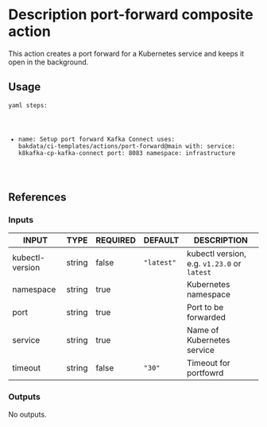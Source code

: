 <h1>Description port-forward composite action</h1>

This action creates a port forward for a Kubernetes service and keeps it open in the background.

<h2>Usage</h2>

<code>yaml
steps:
  - name: Setup port forward Kafka Connect
    uses: bakdata/ci-templates/actions/port-forward@main
    with:
      service: k8kafka-cp-kafka-connect
      port: 8083
      namespace: infrastructure
</code>

<h2>References</h2>

<h3>Inputs</h3>

<!-- AUTO-DOC-INPUT:START - Do not remove or modify this section -->

|      INPUT      |  TYPE  | REQUIRED |  DEFAULT   |                 DESCRIPTION                 |
|-----------------|--------|----------|------------|---------------------------------------------|
| kubectl-version | string |  false   | <code>"latest"</code> | kubectl version, e.g. <code>v1.23.0</code> or <code>latest</code> |
|    namespace    | string |   true   |            |            Kubernetes namespace             |
|      port       | string |   true   |            |            Port to be forwarded             |
|     service     | string |   true   |            |         Name of Kubernetes service          |
|     timeout     | string |  false   |   <code>"30"</code>   |            Timeout for portfowrd            |

<!-- AUTO-DOC-INPUT:END -->

<h3>Outputs</h3>

<!-- AUTO-DOC-OUTPUT:START - Do not remove or modify this section -->
No outputs.
<!-- AUTO-DOC-OUTPUT:END -->
